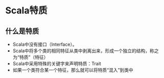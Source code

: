 # Scala特质

## 什么是特质

- Scala中没有接口（Interface）。
- Scala中将多个类的相同特征从类中剥离出来，形成一个独立的结构，称之为“特质”（特征）
- Scala中采用特殊的关键字来声明特质：Trait
- 如果一个类符合某一个特征，那么就可以将特质“混入”到类中








